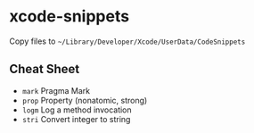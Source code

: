 xcode-snippets
==============
Copy files to `~/Library/Developer/Xcode/UserData/CodeSnippets`

## Cheat Sheet

* `mark` Pragma Mark
* `prop` Property (nonatomic, strong)
* `logm` Log a method invocation
* `stri` Convert integer to string
